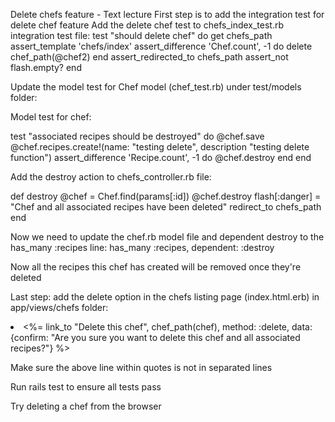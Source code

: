 Delete chefs feature - Text lecture
First step is to add the integration test for delete chef feature
Add the delete chef test to chefs_index_test.rb integration test file:
  test "should delete chef" do
    get chefs_path
    assert_template 'chefs/index'
    assert_difference 'Chef.count', -1 do
      delete chef_path(@chef2)
    end
    assert_redirected_to chefs_path
    assert_not flash.empty?
  end

Update the model test for Chef model (chef_test.rb) under test/models folder: 

Model test for chef:

  test "associated recipes should be destroyed" do
    @chef.save
    @chef.recipes.create!(name: "testing delete", 
                    description "testing delete function")
    assert_difference 'Recipe.count', -1 do
      @chef.destroy
    end
  end

Add the destroy action to chefs_controller.rb file:

def destroy
  @chef = Chef.find(params[:id])
  @chef.destroy
  flash[:danger] = "Chef and all associated recipes have been deleted"
  redirect_to chefs_path
end

Now we need to update the chef.rb model file and dependent destroy to the has_many :recipes line:
has_many :recipes, dependent: :destroy

Now all the recipes this chef has created will be removed once they're deleted

Last step: add the delete option in the chefs listing page (index.html.erb) in app/views/chefs folder:
<li><%= link_to "Delete this chef", chef_path(chef), 
          method: :delete, 
data: {confirm: "Are you sure you want to delete this chef and all associated recipes?"} %></li>

Make sure the above line within quotes is not in separated lines

Run rails test to ensure all tests pass

Try deleting a chef from the browser